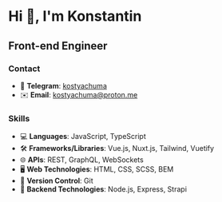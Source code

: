# Hi 👋, I'm Konstantin
## Front-end Engineer

### Contact
- 📱 **Telegram**: [kostyachuma](https://t.me/kostyachuma)
- ✉️ **Email**: kostyachuma@proton.me
  
### Skills
- 💻 **Languages**: JavaScript, TypeScript
- 🛠️ **Frameworks/Libraries**: Vue.js, Nuxt.js, Tailwind, Vuetify
- 🌐 **APIs**: REST, GraphQL, WebSockets
- 🖥️ **Web Technologies**: HTML, CSS, SCSS, BEM
- 📝 **Version Control**: Git
- 🚀 **Backend Technologies**: Node.js, Express, Strapi
